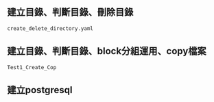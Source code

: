## 建立目錄、判斷目錄、刪除目錄
```
create_delete_directory.yaml
```

## 建立目錄、判斷目錄、block分組運用、copy檔案
```
Test1_Create_Cop
```

## 建立postgresql
